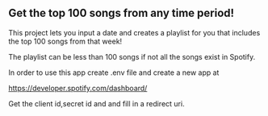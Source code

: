 ## Get the top 100 songs from any time period!

This project lets you input a date and creates a playlist for you that includes the top 100 songs from that week!

The playlist can be less than 100 songs if not all the songs exist in Spotify.

In order to use this app create .env file and create a new app at 

https://developer.spotify.com/dashboard/

Get the client id,secret id and and fill in a redirect uri.